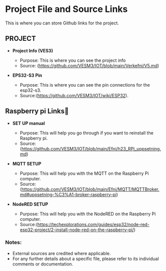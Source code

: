 # Project File and Source Links

This is where you can store Github links for the project.

## PROJECT

- **Project Info (VES3)**
    - Purpose: This is where you can see the project info
    - Source: (https://github.com/VESM3/IOT/blob/main/Verkefni/V5.md)

- **EPS32-S3 Pin**
  - Purpose: This is where you can see the pin connections for the esp32-s3.
  - Source:(https://github.com/VESM3/IOT/wiki/ESP32).
 
## Raspberry pi Links🍇
- **SET UP manual**
    - Purpose: This will help you go through if you want to reinstall the Raspberry pi.
    - Source:(https://github.com/VESM3/IOT/blob/main/Efni/h23_RPi_uppsetning.md)
 

- **MQTT SETUP**
    - Purpose: This will help you with the MQTT on the Raspberry Pi computer.
    - Source:(https://github.com/VESM3/IOT/blob/main/Efni/MQTT/MQTTBroker.md#uppsetning-%C3%A1-broker-raspberry-pi)
 

- **NodeRED SETUP**
  - Purpose: This will help you with the NodeRED on the Raspberry Pi computer.
  - Source:(https://techexplorations.com/guides/esp32/node-red-esp32-project/2-install-node-red-on-the-raspberry-pi/)

### Notes:
- External sources are credited where applicable.
- For any further details about a specific file, please refer to its individual comments or documentation.

